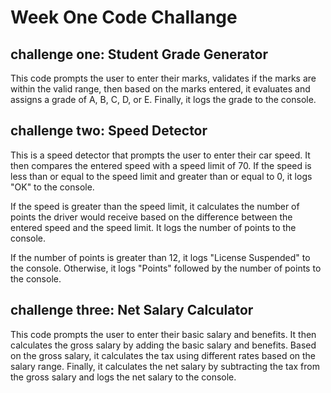 # Week One Code Challange
## challenge one: Student Grade Generator

 This code prompts the user to enter their marks, validates if the marks are within the valid range, then based on the marks entered, it evaluates and assigns a grade of A, B, C, D, or E. Finally, it logs the grade to the console.

## challenge two: Speed Detector

This is a speed detector that prompts the user to enter their car speed.
It then compares the entered speed with a speed limit of 70. If the speed is less than or equal to the speed limit and greater than or equal to 0, it logs "OK" to the console.

If the speed is greater than the speed limit, it calculates the number of points the driver would receive based on the difference between the entered speed and the speed limit. It logs the number of points to the console.

If the number of points is greater than 12, it logs "License Suspended" to the console. Otherwise, it logs "Points" followed by the number of points to the console.

## challenge three: Net Salary Calculator
This code prompts the user to enter their basic salary and benefits.
It then calculates the gross salary by adding the basic salary and benefits. Based on the gross salary, it calculates the tax using different rates based on the salary range. Finally, it calculates the net salary by subtracting the tax from the gross salary and logs the net salary to the console.
